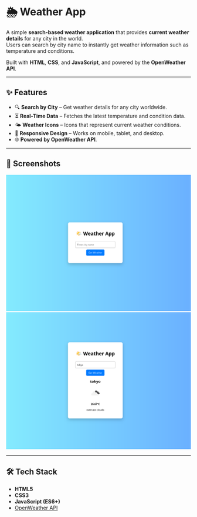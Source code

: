 # 🌦️ Weather App

A simple **search-based weather application** that provides **current weather details** for any city in the world.  
Users can search by city name to instantly get weather information such as temperature and conditions.  

Built with **HTML**, **CSS**, and **JavaScript**, and powered by the **OpenWeather API**.

---

## ✨ Features

- 🔍 **Search by City** – Get weather details for any city worldwide.
- ⏳ **Real-Time Data** – Fetches the latest temperature and condition data.
- 🌤 **Weather Icons** – Icons that represent current weather conditions.
- 📱 **Responsive Design** – Works on mobile, tablet, and desktop.
- 🌐 **Powered by OpenWeather API**.

---

## 📸 Screenshots

![Home Screen](./screenshots/home-screen.png)
![Search Result](./screenshots/search-results.png)


---

## 🛠 Tech Stack

- **HTML5**
- **CSS3**
- **JavaScript (ES6+)**
- [OpenWeather API](https://openweathermap.org/)
